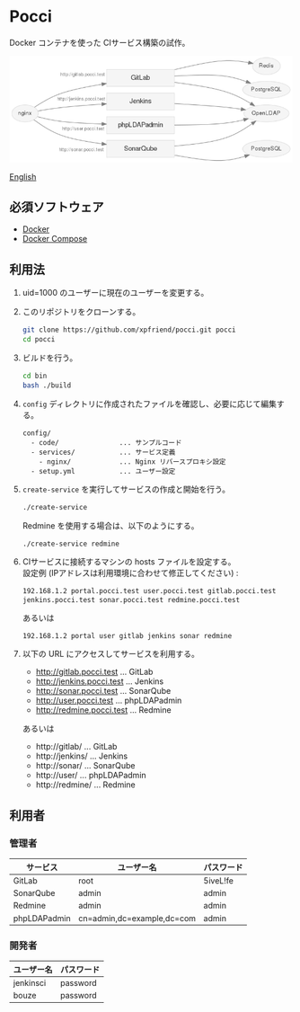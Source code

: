 Pocci
=====

Docker コンテナを使った CIサービス構築の試作。

![Services](./pocci-service.png)

[English](./README.md)

必須ソフトウェア
----------------
*   [Docker](https://www.docker.com/)
*   [Docker Compose](https://github.com/docker/compose/)

利用法
------
1.  uid=1000 のユーザーに現在のユーザーを変更する。

2.  このリポジトリをクローンする。

    ```bash
    git clone https://github.com/xpfriend/pocci.git pocci
    cd pocci
    ```

3.  ビルドを行う。

    ```bash
    cd bin
    bash ./build
    ```

4.  `config` ディレクトリに作成されたファイルを確認し、必要に応じて編集する。

    ```
    config/
      - code/               ... サンプルコード
      - services/           ... サービス定義
        - nginx/            ... Nginx リバースプロキシ設定
      - setup.yml           ... ユーザー設定
    ```

5.  `create-service` を実行してサービスの作成と開始を行う。

    ```bash
    ./create-service
    ```

    Redmine を使用する場合は、以下のようにする。

    ```bash
    ./create-service redmine
    ```

6.  CIサービスに接続するマシンの hosts ファイルを設定する。  
    設定例 (IPアドレスは利用環境に合わせて修正してください) :

    ```
    192.168.1.2 portal.pocci.test user.pocci.test gitlab.pocci.test jenkins.pocci.test sonar.pocci.test redmine.pocci.test
    ```

    あるいは

    ```
    192.168.1.2 portal user gitlab jenkins sonar redmine
    ```


7.  以下の URL にアクセスしてサービスを利用する。

    *   http://gitlab.pocci.test ... GitLab
    *   http://jenkins.pocci.test ... Jenkins
    *   http://sonar.pocci.test ... SonarQube
    *   http://user.pocci.test ... phpLDAPadmin
    *   http://redmine.pocci.test ... Redmine

    あるいは

    *   http://gitlab/ ... GitLab
    *   http://jenkins/ ... Jenkins
    *   http://sonar/ ... SonarQube
    *   http://user/ ... phpLDAPadmin
    *   http://redmine/ ... Redmine


利用者
------
### 管理者
サービス     | ユーザー名                 | パスワード
------------ | -------------------------- | --------
GitLab       | root                       | 5iveL!fe
SonarQube    | admin                      | admin
Redmine      | admin                      | admin
phpLDAPadmin | cn=admin,dc=example,dc=com | admin

### 開発者
ユーザー名 | パスワード
---------- | --------
jenkinsci  | password
bouze      | password
